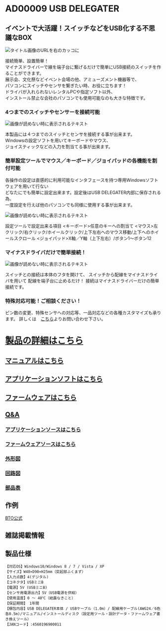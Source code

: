 # AD00009 USB DELEGATER

## イベントで大活躍！スイッチなどをUSB化する不思議なBOX

![タイトル画像のURLを右のカッコに](https://bit-trade-one.co.jp/wp/wp-content/uploads/2014/03/20037a4c4bb49fae25387f5fb164b07b.png)

接続簡単、設置簡単！  
マイナスドライバーで線を端子台に繋げるだけで簡単にUSB接続のスイッチを作ることができます。  
展示会、文化祭などイベント会場の他、アミューズメント機器等で、  
パソコンにスイッチやセンサを繋ぎたい時、お役に立ちます！  
ドライバが入れられないレンタルPCや指定ソフト以外、  
インストール禁止な会社のパソコンでも使用可能なのも大きな特徴です。

### 4つまでのスイッチやセンサーを接続可能

![画像が読めない時に表示されるテキスト](https://bit-trade-one.co.jp/wp/wp-content/uploads/2014/04/001_1-Pix.png)

本製品には４つまでのスイッチとセンサを接続する事が出来ます。  
Windowsの設定ソフトを用いてキーボードやマウス、  
ジョイスティックなどの入力を割当てる事が出来ます。

### 簡単設定ツールでマウス／キーボード／ジョイパッドの各機能を割付可能

各操作の設定は直感的に利用可能なインタフェースを持つ専用Windowsソフトウェアを用いて行ない  
どなたにでも簡単に設定出来ます。設定後はUSB DELEGATER内部に保存される為、  
一度設定を行えば他のパソコンでも同様に使用する事が出来ます。

![画像が読めない時に表示されるテキスト](https://bit-trade-one.co.jp/wp/wp-content/uploads/2014/04/P01-DELEGATOR_CT.png)

設定ツールで設定出来る項目
<キーボード>任意のキーへの割当て
<マウス>左クリック/右クリック/ホイールクリック/上下左右へのマウス移動/上下へのホイールスクロール
<ジョイパッド>X軸／Y軸（上下左右）/ボタン1～ボタン12

### マイナスドライバだけで簡単接続！

![画像が読めない時に表示されるテキスト](https://bit-trade-one.co.jp/wp/wp-content/uploads/2014/04/001_3-Pix1.png)

スイッチとの接続は本体のフタを開けて、
スイッチから配線をマイナスドライバを用いて
配線を端子台に止めるだけ！
接続はマイナスドライバーだけの簡単接続です。

### 特殊対応可能！ご相談ください！

ピン数の変更、特殊センサへの対応等、一品対応などの各種カスタマイズも承ります。
詳しくは　[こちら](https://bit-trade-one.co.jp/wp/%e3%81%8a%e5%95%8f%e3%81%84%e5%90%88%e3%82%8f%e3%81%9b)よりお問い合わせ下さい。

# [製品の詳細はこちら](http://bit-trade-one.co.jp/) 

## [マニュアルはこちら](https://github.com/bit-trade-one/AD00009-USB_DELEGATER/blob/master/Manual/AD00009_Manual.pdf)

## [アプリケーションソフトはこちら](https://github.com/bit-trade-one/AD00009-USB_DELEGATER/tree/master/App)  

## [ファームウェアはこちら](https://github.com/bit-trade-one/AD00009-USB_DELEGATER/tree/master/Firmware)

## [Q&A](https://github.com/bit-trade-one/-ADXXXXX-Template/blob/master/FAQ.md)

### [アプリケーションソースはこちら](https://github.com/bit-trade-one/AD00009-USB_DELEGATER/tree/master/App_source)  

### [ファームウェアソースはこちら](https://github.com/bit-trade-one/AD00009-USB_DELEGATER/tree/master/Firmware_source)

### [外形図](https://github.com/bit-trade-one/AD00009-USB_DELEGATER/tree/master/Dimensions)

### [回路図](https://github.com/bit-trade-one/AD00009-USB_DELEGATER/blob/master/Schematics/AD00009_schematics.pdf)

### [部品表](https://github.com/bit-trade-one-ADXXXXX-Templateo/blob/master/Partslist/-ADXXXXX-Template-Partslist.md)


## 作例

[BTO公式](https://bit-trade-one.co.jp/ad00009manual/)  

## 雑誌掲載情報


## 製品仕様
    【対応OS】Windows10/Windows 8 / 7 / Vista / XP
    【サイズ】W40×D90×H25mm（突起部ふくまず）
    【入力点数】4(デジタル)
    【コネクタ】USBミニB
    【電源】5V (USBミニB)
    【センサ用電源出力】5V（USB電源を供給）
    【使用温度】0 ～ 40℃（結露なきこと）
    【保証期間】 1年間
    【梱包内容】USB DELEGATER本体 / USBケーブル（1.0m）/ 配線用ケーブル(AWG24／6色 各0.5m)/マニュアル/インストールディスク（設定用ツール・設計データ・ファームウェア書き換えツール）
    【JANコード】:4560196900011
